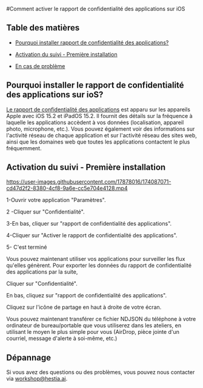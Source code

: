 #Comment activer le rapport de confidentialité des applications sur iOS


## Table des matières


- [Pourquoi installer rapport de confidentialité des applications?](https://github.com/digipower-academy/preparatory-protocols/blob/main/Comment%20activer%20le%20rapport%20de%20confidentialit%C3%A9%20des%20applications%20sur%20iOS.md#pourquoi-installer-rapport-de-confidentialit%C3%A9-des-applications-sur-ios)

- [Activation du suivi - Première installation](https://github.com/digipower-academy/preparatory-protocols/blob/main/Comment%20activer%20le%20rapport%20de%20confidentialit%C3%A9%20des%20applications%20sur%20iOS.md#activation-du-suivi---premi%C3%A8re-installation)

- [En cas de problème](https://github.com/digipower-academy/preparatory-protocols/blob/main/Comment%20activer%20le%20rapport%20de%20confidentialit%C3%A9%20des%20applications%20sur%20iOS.md#d%C3%A9pannage)


## Pourquoi installer le rapport de confidentialité des applications sur ioS?

[Le rapport de confidentialité des applications](https://support.apple.com/fr-fr/HT212958) est apparu sur les appareils Apple avec iOS 15.2 et iPadOS 15.2. Il fournit des détails sur la fréquence à laquelle les applications accèdent à vos données (localisation, appareil photo, microphone, etc.). Vous pouvez également voir des informations sur l'activité réseau de chaque application et sur l'activité réseau des sites web, ainsi que les domaines web que toutes les applications contactent le plus fréquemment.

## Activation du suivi - Première installation

https://user-images.githubusercontent.com/17878016/174087071-cd47d2f2-8380-4cf8-9a6e-cc5e704e4128.mp4



1-Ouvrir votre application "Paramètres".


2 -Cliquer sur "Confidentialité".



3-En bas, cliquer sur "rapport de confidentialité des applications".



4-Cliquer sur "Activer le rapport de confidentialité des applications".



5- C'est terminé

Vous pouvez maintenant utiliser vos applications pour surveiller les flux qu'elles génèrent. Pour exporter les données du rapport de confidentialité des applications par la suite,

Cliquer sur "Confidentialité".

En bas, cliquez sur "rapport de confidentialité des applications".

Cliquez sur l'icône de partage en haut à droite de votre écran.

Vous pouvez maintenant transférer ce fichier NDJSON du téléphone à votre ordinateur de bureau/portable que vous utiliserez dans les ateliers, en utilisant le moyen le plus simple pour vous (AirDrop, pièce jointe d'un courriel, message d'alerte à soi-même, etc.)

## Dépannage

Si vous avez des questions ou des problèmes, vous pouvez nous contacter via workshop@hestia.ai.
